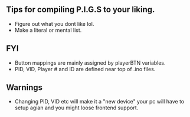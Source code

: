 ## Tips for compiling P.I.G.S to your liking.

- Figure out what you dont like lol.
- Make a literal or mental list.

 ## FYI
- Button mappings are mainly assigned by playerBTN variables.
- PID, VID, Player # and ID are defined near top of .ino files.

## Warnings 
- Changing PID, VID etc will make it a "new device" your pc will have to setup agian and you might loose frontend support.
